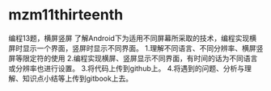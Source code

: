# mzm11thirteenth
编程13题，横屏竖屏
了解Android下为适用不同屏幕所采取的技术，编程实现横屏时显示一个界面，竖屏时显示不同界面。
1.理解不同语言、不同分辨率、横屏竖屏等限定符的使用
2.编程实现横屏、竖屏显示不同界面，有时间的话为不同语言或分辨率也进行设置。
3.将代码上传到github上。
4.将遇到的问题、分析与理解、知识点小结等上传到gitbook上去。
